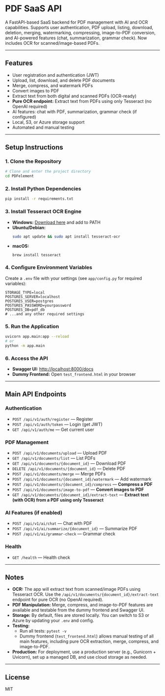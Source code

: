 # PDF SaaS API

A FastAPI-based SaaS backend for PDF management with AI and OCR capabilities. Supports user authentication, PDF upload, listing, download, deletion, merging, watermarking, compressing, image-to-PDF conversion, and AI-powered features (chat, summarization, grammar check). Now includes OCR for scanned/image-based PDFs.

---

## Features
- User registration and authentication (JWT)
- Upload, list, download, and delete PDF documents
- Merge, compress, and watermark PDFs
- Convert images to PDF
- Extract text from both digital and scanned PDFs (OCR-ready)
- **Pure OCR endpoint:** Extract text from PDFs using only Tesseract (no OpenAI required)
- AI features: chat with PDF, summarization, grammar check (if configured)
- Local, S3, or Azure storage support
- Automated and manual testing

---

## Setup Instructions

### 1. Clone the Repository
```bash
# Clone and enter the project directory
cd PDFelement
```

### 2. Install Python Dependencies
```bash
pip install -r requirements.txt
```

### 3. Install Tesseract OCR Engine
- **Windows:** [Download here](https://github.com/tesseract-ocr/tesseract/wiki) and add to PATH
- **Ubuntu/Debian:**
  ```bash
  sudo apt update && sudo apt install tesseract-ocr
  ```
- **macOS:**
  ```bash
  brew install tesseract
  ```

### 4. Configure Environment Variables
Create a `.env` file with your settings (see `app/config.py` for required variables):
```
STORAGE_TYPE=local
POSTGRES_SERVER=localhost
POSTGRES_USER=postgres
POSTGRES_PASSWORD=yourpassword
POSTGRES_DB=pdf_db
# ...and any other required settings
```

### 5. Run the Application
```bash
uvicorn app.main:app --reload
# or
python -m app.main
```

### 6. Access the API
- **Swagger UI:** [http://localhost:8000/docs](http://localhost:8000/docs)
- **Dummy Frontend:** Open `test_frontend.html` in your browser

---

## Main API Endpoints

### Authentication
- `POST /api/v1/auth/register` — Register
- `POST /api/v1/auth/token` — Login (get JWT)
- `GET /api/v1/auth/me` — Get current user

### PDF Management
- `POST /api/v1/documents/upload` — Upload PDF
- `GET /api/v1/documents/list` — List PDFs
- `GET /api/v1/documents/{document_id}` — Download PDF
- `DELETE /api/v1/documents/{document_id}` — Delete PDF
- `POST /api/v1/documents/merge` — Merge PDFs
- `POST /api/v1/documents/{document_id}/watermark` — Add watermark
- `POST /api/v1/documents/{document_id}/compress` — **Compress a PDF**
- `POST /api/v1/documents/image-to-pdf` — **Convert images to PDF**
- `GET /api/v1/documents/{document_id}/extract-text` — **Extract text (with OCR) from a PDF using only Tesseract**

### AI Features (if enabled)
- `POST /api/v1/ai/chat` — Chat with PDF
- `POST /api/v1/ai/summarize/{document_id}` — Summarize PDF
- `POST /api/v1/ai/grammar-check` — Grammar check

### Health
- `GET /health` — Health check

---

## Notes
- **OCR:** The app will extract text from scanned/image PDFs using Tesseract OCR. Use the `/api/v1/documents/{document_id}/extract-text` endpoint for pure OCR (no OpenAI required).
- **PDF Manipulation:** Merge, compress, and image-to-PDF features are available and testable from the dummy frontend and Swagger UI.
- **Storage:** By default, files are stored locally. You can switch to S3 or Azure by updating your `.env` and config.
- **Testing:**
  - Run all tests: `pytest -v`
  - Dummy frontend (`test_frontend.html`) allows manual testing of all main features, including pure OCR extraction, merge, compress, and image-to-PDF.
- **Production:** For deployment, use a production server (e.g., Gunicorn + Uvicorn), set up a managed DB, and use cloud storage as needed.

---

## License
MIT 